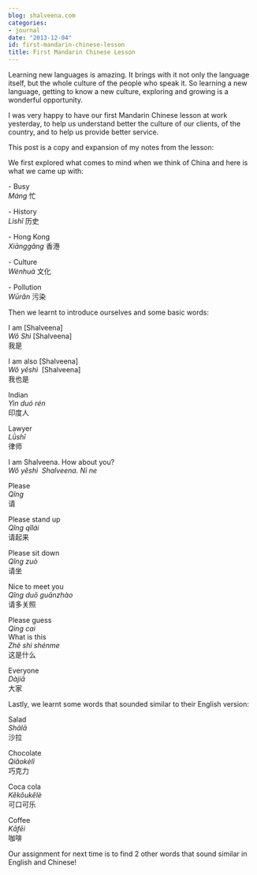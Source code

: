 ```yaml
---
blog: shalveena.com
categories:
- journal
date: "2013-12-04"
id: first-mandarin-chinese-lesson
title: First Mandarin Chinese Lesson
---
```


Learning new languages is amazing. It brings with it not only the language itself, but the whole culture of the people who speak it. So learning a new language, getting to know a new culture, exploring and growing is a wonderful opportunity.  
  
I was very happy to have our first Mandarin Chinese lesson at work yesterday, to help us understand better the culture of our clients, of the country, and to help us provide better service.  
  
This post is a copy and expansion of my notes from the lesson:  
  
We first explored what comes to mind when we think of China and here is what we came up with:  
  
\- Busy  
_Máng_ 忙  
  
\- History  
_Lìshǐ_ 历史  
  
\- Hong Kong  
_Xiānggǎng_ 香港  
  
\- Culture  
_Wénhuà_ 文化  
  
\- Pollution  
_Wūrǎn_ 污染  
  
Then we learnt to introduce ourselves and some basic words:  
  
I am \[Shalveena\]  
_Wǒ_ _Shì_ \[Shalveena\]   
我是  
  
I am also \[Shalveena\]  
_Wǒ yěshì_  \[Shalveena\]   
我也是  
  
Indian  
_Yìn duó rén_  
印度人  
  
Lawyer  
_Lǜshī_   
律师  
  
I am Shalveena. How about you?  
_Wǒ yěshì  Shalveena. Ni ne_  
  
Please  
_Qǐng_   
请  
  
Please stand up  
_Qǐng qǐlái_  
请起来  
  
Please sit down  
_Qǐng zuò_  
请坐  
  
Nice to meet you  
_Qǐng duō guānzhào_  
请多关照  
  
Please guess  
_Qing cai_  
What is this  
_Zhè shì shénme_  
这是什么  
  
Everyone  
_Dàjiā_  
大家  
  
Lastly, we learnt some words that sounded similar to their English version:  
  
Salad  
_Shālā_   
沙拉  
  
Chocolate  
_Qiǎokèlì_  
巧克力  
  
Coca cola  
_Kěkǒukělè_  
可口可乐  
  
Coffee  
_Kāfēi_  
咖啡  
  
Our assignment for next time is to find 2 other words that sound similar in English and Chinese!
